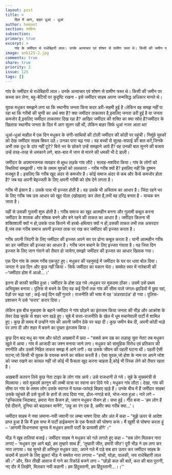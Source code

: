 ```yaml
---
layout: post
title: >
    दिल में आग, बाहर धुआं - धुआं
author: hemant
section: साहित्य
subsection:
primary: true
excerpt: >
    गांव के जमींदार थे राधेबिहारी लाल। उनके अत्याचार एवं शोषण से ग्रामीण त्रस्त थे। किसी की जमीन पर कब्जा कर लेना, बहु-बेटियों पर कुदृष्टि रखना - इसे जमींदार साहब अपना जन्मसिद्ध अधिकार मानते थे।
image: ank125-2.jpg
comments: true
share: true
priority: 2
issue: 125
tags: []
---
```


गांव के जमींदार थे राधेबिहारी लाल। उनके अत्याचार एवं शोषण से ग्रामीण त्रस्त थे। किसी की जमीन पर कब्जा कर लेना, बहु-बेटियों पर कुदृष्टि रखना - इसे जमींदार साहब अपना जन्मसिद्ध अधिकार मानते थे।

युवक मधुकर समझने लगा था कि स्थानीय जनता किस कदर डरी-सहमी हुई है।लेकिन वह समझ नहीं पा रहा था कि गरीबों की चुप्पी का अर्थ क्या है? क्या जमींदार ताकतवर है,इसलिए जनता डरी हुई है या जनता कमजोर है,इसलिए जमींदार ताकतवर दिख रहा है? आखिर जमींदार की शक्ति का क्या स्रोत है?जमींदार के खिलाफ स्थानीय जनता के दिल में आग सुलग रही थी, लेकिन बाहर सिर्फ धुआं नजर आता था!

धुआं-धुआं माहौल में एक दिन मधुकर के संगी-साथियों की टोली जमींदार की कोठी पर पहुंची। निमूंछे युवकों को देख जमींदार साहब बिफर उठे। उनका पारा चढ़ गया। वह बच्चों से सुलह-सफाई की बात करें,जिनके अभी तक दूध के दांत नहीं टूटे? बित्ते भर के छोकरे उन्हें समझाने आये हैं? वह उनकी बात सुनने की बजाय उन्हें तरह-तरह से धमकाने लगे, बात-बात में जान से मारने की धमकी भी दे डाली।

जमींदार के अपमानजनक व्यवहार से क्षुब्ध लड़के गांव लौटे। सलाह-मशविरा किया। गांव के लोगों को स्थितियां समझायीं। गांव के तमाम युवकों को ललकारा - गरीब गरीब क्यों है? इसलिए नहीं कि दुश्मन मजबूत है। इसलिए कि गरीब खुद अंदर से कमजोर है। कोई समाज अंदर से कब और कैसे कमजोर होता है? जब वह अपनी बेइज्जती के लिए अपनी गरीबी को दोष देने लगता है।

गरीब भी इंसान है। उसके पास भी इज्जत होती है। वह उसके भी अस्तित्व का आधार है। जिंदा रहने भर के लिए गरीब जब उस आधार को खुद पोला (खोखला) कर लेता है,तभी वह दरिद्र बनता है - याचक बन जाता है।

यहीं से उसकी गुलामी शुरू होती है। गरीब समाज का खुद आत्महीन बनना और गुलामी कबूल करना जमींदार के शासक और शोषक बनने और बने रहने की ताकत का आधार है।
जमींदार कितना भी शक्तिशाली क्यों न हो,उसके पास कितने भी हरबो-हथियार क्यों न हों,उसकी ताकत तभी तक असरदार है,जब तक गरीब समाज अपनी इज्जत ताक पर रख कर जमींदार की इज्जत करता है।

गरीब अपनी जिंदगी के लिए जमींदार की इज्जत अपने सर पर ढोना कबूल करता है। यानी आत्महीन गरीब का डर जमींदार की इज्जत का आधार है।
गरीब जान बचाने के लिए इज्जत गंवाता है। वह जिस दिन इज्जत के लिए जान गंवाने को तैयार हो जायेगा,समझो जमींदार की इज्जत का आधार खिसक गया।

एक दिन गांव के तमाम गरीब एकजुट हुए। मधुकर की रहनुमाई में जमींदार के घर पर धावा बोल दिया। जनता ने उस दिन और कुछ नहीं किया - सिर्फ जमींदार का मकान घेरा। समवेत स्वर में नारेबाजी की –‘जमींदार होश में आओ...।’

इतना ही काफी साबित हुआ। जमींदार के होश उड़ गये।मधुकर पर मुकदमा ठोंका। उसमें उसे प्रथम अभियुक्त बनाया। पुलिस से बचने के लिए वह कई दिनों तक गांव की सीमा वाले जंगल-झाडि़यों में छुपा रहां, पेड़ों पर चढ़ा रहां ; कई-कई दिन वहीं गुजारे। राजनीति की भाषा में वह 'अंडरग्राउंड' हो गया। पुलिस-प्रशासन ने उसे 'फरार' करार दिया।  

लेकिन इस बीच मुकदमा के बहाने जमींदार ने गांव छोड़ने का इंतजाम किया जनता की भीड़ और आक्रोश के तेवर देख चुपके से शहर भाग खड़े हुए। सूबे में सत्ता-राजनीति के खेल में धूम मचानेवाली पार्टी में शामिल हुए। कुछ ही समय में उन्होंने गांव की अपनी जमीन ठेके पर चढा दी। कुछ जमीन बेच दी, अपनी कोठी भाड़े पर लगा दी और शहर में बसने का पुख्ता इंतजाम किया।

कुछ दिन बाद मधु का नाम और फोटो अखबारों में छपा – "सबसे कम उम्र का लड़ाकू युवा नेता! तब मधुकर खुले में आया। गांव में आजादी का जश्न मनाया जाने लगा। मधुकर को सामूहिक विरोध एवं प्रतिकार की रणनीति और उसमें निहित ताकत समझ में आने लगी। वह उसके जीवन की पहली घटना थी। पहली ऐसी घटना,जो किसी भी युवक के वयस्क बनने का संकेत करती है। ऐसा युवक,जो होश के नाम पर अपने जोश को जब्त रखने का कायल नहीं जो कोई भी फैसला खुद करना चाहता है,कोई भी रिस्क लेने को तैयार रहता है।

अखबारी कतरन लिये कुछ नेता टाइप के लोग गांव आये। उसे राजधानी ले गये। सूबे के मुख्यमंत्री से मिलवाया। सारे मुकदमे क़ानून की लम्बी यात्रा पर रवाना कर दिये गये। मधुकर गांव लौटा। देखा, गांव की सीमा पर गांव के तमाम लोग उसके स्वागत में पलक-फांवड़े बिछाए खड़े हैं। उनके बीच में हैं जमींदार साहब! उसके पहुंचते ही उसे फूलों के हारों से लाद दिया गया, ढोल-नगाड़े बजे, भोज-भात हुआ। नारे लगे – "इन्किलाब जिदाबाद, हमारा नेता कैसन हो, जवान मधुकर जैसन हो। सभा हुई। गीत बजा – 'हम लोग हैं ऐसे दीवाने, दुनिया को बदलकर मानेंगे', 'लहू का रंग एक है, अमीर क्या गरीब क्या...'।

जमींदार साहब ने नया ज़माना-नयी जवानी पर लम्बा भाषण दिया और अंत में कहा – "मुझे ऊपर से आदेश प्राप्त हुआ है कि मैं इस सभा में पार्टी हाईकमान के एक फैसले की घोषणा करूं। मैं खुशी से घोषणा करता हूं – 'आगामी विधानसभा चुनाव में मधुकर हमारी पार्टी के प्रत्याशी होंगे'।"

भीड़ ने खूब तालियां बजाई। जमींदार साहब ने मधुकर को गले लगाते हुए कहा – "सब लोग मिलकर नारा लगाएं – 'मधुकर तुम आगे बढ़ो, हम तुम्हारे साथ हैं', 'तुम्हारी जीत, हमारी जीत'! पूरी भीड़ ने दम लगा कर नारा लगाया। यह सुनते ही अभिभूत मधुकर उठा, अपने गले में पड़े सब हार उतार कर जमींदार साहब के कदमों में डालने के लिए झुका! भीड़ ने समवेत नारा लगाया – "हाथी, घोड़ा, पालकी, जय राधेबिहारी लाल की।"
और, फिर तीखी आवाज में गाने का रिकॉर्ड बजने लगा – "छोड़ो कल की बातें, कल की बात पुरानी, नए दौर में लिखेंगे, मिलकर नयी कहानी। हम हिंदुस्तानी, हम हिंदुस्तानी...।।''
